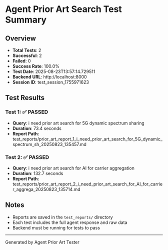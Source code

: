 # Agent Prior Art Search Test Summary

## Overview
- **Total Tests**: 2
- **Successful**: 2
- **Failed**: 0
- **Success Rate**: 100.0%
- **Test Date**: 2025-08-23T13:57:14.729511
- **Backend URL**: http://localhost:8000
- **Session ID**: test_session_1755971623

## Test Results

### Test 1: ✅ PASSED
- **Query**: i need prior art search for 5G dynamic spectrum sharing
- **Duration**: 73.4 seconds
- **Report Path**: test_reports/prior_art_report_1_i_need_prior_art_search_for_5G_dynamic_spectrum_sh_20250823_135457.md

### Test 2: ✅ PASSED
- **Query**: i need prior art search for AI for carrier aggregation
- **Duration**: 132.7 seconds
- **Report Path**: test_reports/prior_art_report_2_i_need_prior_art_search_for_AI_for_carrier_aggrega_20250823_135714.md


## Notes
- Reports are saved in the `test_reports/` directory
- Each test includes the full agent response and raw data
- Backend must be running for tests to pass

---
Generated by Agent Prior Art Tester
